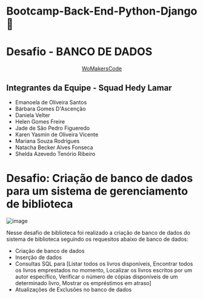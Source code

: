 # Bootcamp-Back-End-Python-Django 🐍


# Desafio - BANCO DE DADOS
<p align="center">
  <a href="https://womakerscode.org/" target="_blank">WoMakersCode</a>
</p>

## Integrantes da Equipe - Squad Hedy Lamar

- Emanoela de Oliveira Santos
- Bárbara Gomes D'Ascenção
- Daniela Velter
- Helen Gomes Freire
- Jade de São Pedro Figueredo
- Karen Yasmin de Oliveira Vicente
- Mariana Souza Rodrigues
- Natacha Becker Alves Fonseca
- Shelda Azevedo Tenório Ribeiro


# Desafio: Criação de banco de dados para um sistema de gerenciamento de biblioteca
![image](https://github.com/user-attachments/assets/d4f333f7-33f6-41c1-a163-d0cd1344f304)



Nesse desafio de biblioteca foi realizado a criação de banco de dados do sistema de biblioteca seguindo os requesitos abaixo de banco de dados:
- Criação de banco de dados
- Inserção de dados 
- Consultas SQL para [Listar todos os livros disponíveis, Encontrar todos os livros emprestados no momento, Localizar os livros escritos por um autor específico, Verificar o número de cópias disponíveis de um determinado livro, Mostrar os empréstimos em atraso]
- Atualizações de Exclusões no banco de dados


